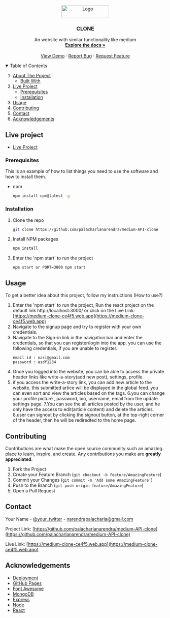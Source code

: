 
<!-- PROJECT LOGO -->
<br />
<p align="center">
  <a href="https://github.com/palacharlanarendra/amazon-clone">
    <img src="https://cdn.svgporn.com/logos/medium.svg" alt="Logo" width="150" height="40">
  </a>

  <h3 align="center">CLONE</h3>

  <p align="center">
    An website with similar functionality like medium
    <br />
    <a href="https://github.com/palacharlanarendra"><strong>Explore the docs »</strong></a>
    <br />
    <br />
    <a href="https://github.com/palacharlanarendra">View Demo</a>
    ·
    <a href="https://github.com/palacharlanarendra">Report Bug</a>
    ·
    <a href="https://github.com/palacharlanarendra">Request Feature</a>
  </p>
</p>



<!-- TABLE OF CONTENTS -->
<details open="open">
  <summary>Table of Contents</summary>
  <ol>
    <li>
      <a href="#about-the-project">About The Project</a>
      <ul>
        <li><a href="#built-with">Built With</a></li>
      </ul>
    </li>
    <li>
      <a href="#live-project">Live Project</a>
      <ul>
        <li><a href="#prerequisites">Prerequisites</a></li>
        <li><a href="#installation">Installation</a></li>
      </ul>
    </li>
    <li><a href="#usage">Usage</a></li>
    <li><a href="#contributing">Contributing</a></li>
    <li><a href="#contact">Contact</a></li>
    <li><a href="#acknowledgements">Acknowledgements</a></li>
  </ol>
</details>



<!-- ABOUT THE PROJECT --
## About The Project



This is a Medium clone, following are the features, I tried to mimic few features from the 
medium.
Here's are the features:
* User Authentication using JWT
* Displaying the global feed and tags for the website visitor.
* Website visitors can read all the articles posted by the authors
* Tags functionality, it will sort all the global feed articles.
* Authorised users can only post new articles.
* Authorised user can only edit, delete his own articles.
* Logged in user can edit his settings, can view his own profile.



A list of commonly used resources that I find helpful are listed in the acknowledgments.

### Built With

frameworks, tech stack used to build this project,are:
* [MongoDB](https://www.mongodb.com/resources)
* [Express](https://expressjs.com/)
* [Node](https://nodejs.org/en/)
* [React](https://reactjs.org/)
* [firebase](https://firebase.google.com/)



<!-- GETTING STARTED -->
## Live project

* [Live Project](https://medium-clone-ce4f5.web.app)



### Prerequisites

This is an example of how to list things you need to use the software and how to install them.
* npm
  ```sh
  npm install npm@latest -g
  ```

### Installation


1. Clone the repo
   ```sh
   git clone https://github.com/palacharlanarendra/medium-API-clone
   ```
2. Install NPM packages
   ```sh
   npm install
   ```
3. Enter the 'npm start' to run the project 
   ```JS
   npm start or PORT=3000 npm start
   ```

<!-- USAGE EXAMPLES -->
## Usage

To get a better idea about this project, follow my instructions (How to use?)

1. Enter the 'npm start' to run the project, Run the react project on the default link http://localhost:3000/ or click on the Live Link: [https://medium-clone-ce4f5.web.app](https://medium-clone-ce4f5.web.app)
2. Navigate to the signup page and try to register with your own credentials.
3. Navigate to the Sign-in link in the navigation bar and enter the credentials, so that you can register/login into the app.
    you can use the following credentials, if you are unable to register.
     ```JS
   email id : nari@gmail.com
   password : asdf1234
   ```
4. Once you logged into the website, you can be able to access the private header links like write-a-story(add new post), settings, profile. 
5. if you access the write-a-story link, you can add new article to the website. this submitted artice will be displayed in the global feed. you can even sort and view the articles based on the tags.
6.you can change your profile picture , password, bio, username, email from the update settings page.
7.You can see the all articles posted by the user, and he only have the access to edit(article content) and delete the articles. 
8.user can signout by clicking the signout button, at the top-right corner of the header, then he will be rediredted to the home page.

<!-- CONTRIBUTING -->
## Contributing

Contributions are what make the open source community such an amazing place to learn, inspire, and create. Any contributions you make are **greatly appreciated**.

1. Fork the Project
2. Create your Feature Branch (`git checkout -b feature/AmazingFeature`)
3. Commit your Changes (`git commit -m 'Add some AmazingFeature'`)
4. Push to the Branch (`git push origin feature/AmazingFeature`)
5. Open a Pull Request



<!-- CONTACT -->
## Contact

Your Name - [@your_twitter](https://twitter.com/narendrapalach1) - narendrapalacharla@gmail.com

Project Link: [https://github.com/palacharlanarendra/medium-API-clone](https://github.com/palacharlanarendra/medium-API-clone)

Live Link: [https://medium-clone-ce4f5.web.app](https://medium-clone-ce4f5.web.app)

<!-- ACKNOWLEDGEMENTS -->
## Acknowledgements
* [Deployment](https://firebase.google.com)
* [GitHub Pages](https://pages.github.com)
* [Font Awesome](https://fontawesome.com)
* [MongoDB](https://www.mongodb.com/resources)
* [Express](https://expressjs.com/)
* [Node](https://nodejs.org/en/)
* [React](https://reactjs.org/)
